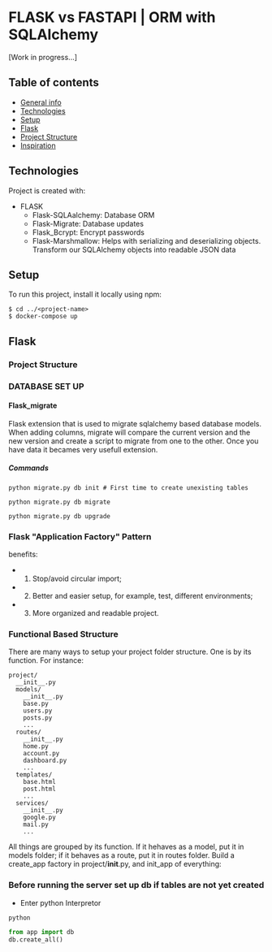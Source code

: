 # FLASK vs FASTAPI | ORM with SQLAlchemy
[Work in progress...]


## Table of contents
* [General info](#general-info)
* [Technologies](#technologies)
* [Setup](#setup)
* [Flask](#flask)
* [Project Structure](#project-structure)
* [Inspiration](#inspiration)


## Technologies
Project is created with:
* FLASK
  * Flask-SQLAalchemy: Database ORM
  * Flask-Migrate: Database updates
  * Flask_Bcrypt: Encrypt passwords
  * Flask-Marshmallow: Helps with serializing and deserializing objects. Transform our SQLAlchemy objects into readable JSON data

## Setup
To run this project, install it locally using npm:

```
$ cd ../<project-name>
$ docker-compose up
```

## Flask

### Project Structure

### DATABASE SET UP

#### Flask_migrate
Flask extension that is used to migrate sqlalchemy based database models. When adding columns, migrate will compare the current version and the new version and create a script to migrate from one to the other.
Once you have data it becames very usefull extension.

##### Commands
```
python migrate.py db init # First time to create unexisting tables
```
```
python migrate.py db migrate
```
```
python migrate.py db upgrade
```


### Flask "Application Factory" Pattern

benefits:
* 1. Stop/avoid circular import;
* 2. Better and easier setup, for example, test, different environments;
* 3. More organized and readable project.


### Functional Based Structure

There are many ways to setup your project folder structure. One is by its function. For instance:
```
project/
  __init__.py
  models/
    __init__.py
    base.py
    users.py
    posts.py
    ...
  routes/
    __init__.py
    home.py
    account.py
    dashboard.py
    ...
  templates/
    base.html
    post.html
    ...
  services/
    __init__.py
    google.py
    mail.py
    ...

```

All things are grouped by its function. If it hehaves as a model, put it in models folder; if it behaves as a route, put it in routes folder. Build a create_app factory in project/__init__.py, and init_app of everything:


### Before running the server set up db if tables are not yet created

* Enter python Interpretor
```
python
```

```python
from app import db
db.create_all()
```
